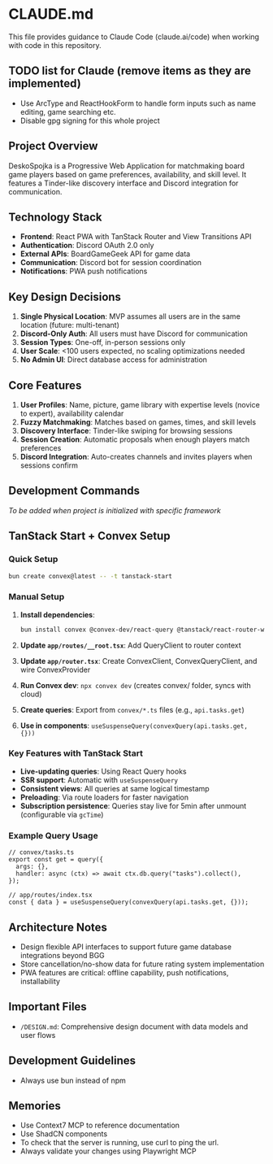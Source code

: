 # CLAUDE.md

This file provides guidance to Claude Code (claude.ai/code) when working with code in this repository.

## TODO list for Claude (remove items as they are implemented)
- Use ArcType and ReactHookForm to handle form inputs such as name editing, game searching etc.
- Disable gpg signing for this whole project

## Project Overview

DeskoSpojka is a Progressive Web Application for matchmaking board game players based on game preferences, availability, and skill level. It features a Tinder-like discovery interface and Discord integration for communication.

## Technology Stack

- **Frontend**: React PWA with TanStack Router and View Transitions API
- **Authentication**: Discord OAuth 2.0 only
- **External APIs**: BoardGameGeek API for game data
- **Communication**: Discord bot for session coordination
- **Notifications**: PWA push notifications

## Key Design Decisions

1. **Single Physical Location**: MVP assumes all users are in the same location (future: multi-tenant)
2. **Discord-Only Auth**: All users must have Discord for communication
3. **Session Types**: One-off, in-person sessions only
4. **User Scale**: <100 users expected, no scaling optimizations needed
5. **No Admin UI**: Direct database access for administration

## Core Features

1. **User Profiles**: Name, picture, game library with expertise levels (novice to expert), availability calendar
2. **Fuzzy Matchmaking**: Matches based on games, times, and skill levels
3. **Discovery Interface**: Tinder-like swiping for browsing sessions
4. **Session Creation**: Automatic proposals when enough players match preferences
5. **Discord Integration**: Auto-creates channels and invites players when sessions confirm

## Development Commands

*To be added when project is initialized with specific framework*

## TanStack Start + Convex Setup

### Quick Setup
```bash
bun create convex@latest -- -t tanstack-start
```

### Manual Setup
1. **Install dependencies**:
   ```bash
   bun install convex @convex-dev/react-query @tanstack/react-router-with-query @tanstack/react-query
   ```

2. **Update `app/routes/__root.tsx`**: Add QueryClient to router context
3. **Update `app/router.tsx`**: Create ConvexClient, ConvexQueryClient, and wire ConvexProvider
4. **Run Convex dev**: `npx convex dev` (creates convex/ folder, syncs with cloud)
5. **Create queries**: Export from `convex/*.ts` files (e.g., `api.tasks.get`)
6. **Use in components**: `useSuspenseQuery(convexQuery(api.tasks.get, {}))`

### Key Features with TanStack Start
- **Live-updating queries**: Using React Query hooks
- **SSR support**: Automatic with `useSuspenseQuery`
- **Consistent views**: All queries at same logical timestamp
- **Preloading**: Via route loaders for faster navigation
- **Subscription persistence**: Queries stay live for 5min after unmount (configurable via `gcTime`)

### Example Query Usage
```tsx
// convex/tasks.ts
export const get = query({
  args: {},
  handler: async (ctx) => await ctx.db.query("tasks").collect(),
});

// app/routes/index.tsx
const { data } = useSuspenseQuery(convexQuery(api.tasks.get, {}));
```

## Architecture Notes

- Design flexible API interfaces to support future game database integrations beyond BGG
- Store cancellation/no-show data for future rating system implementation
- PWA features are critical: offline capability, push notifications, installability

## Important Files

- `/DESIGN.md`: Comprehensive design document with data models and user flows

## Development Guidelines

- Always use bun instead of npm

## Memories

- Use Context7 MCP to reference documentation
- Use ShadCN components
- To check that the server is running, use curl to ping the url.
- Always validate your changes using Playwright MCP
